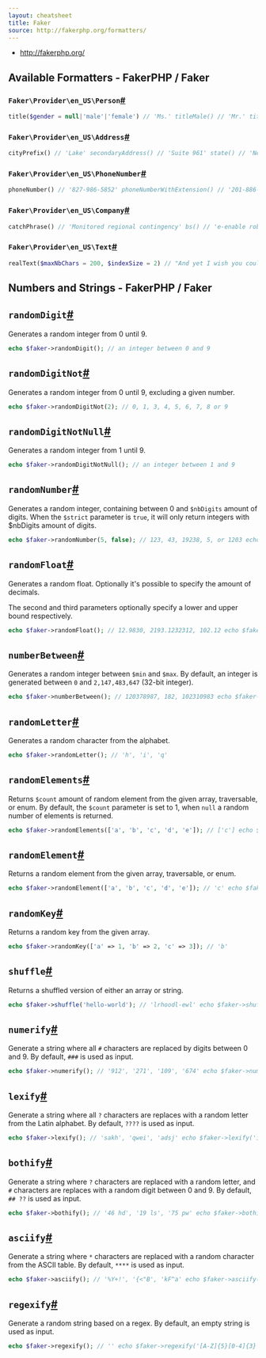 ```yaml
---
layout: cheatsheet
title: Faker
source: http://fakerphp.org/formatters/
---
```



- http://fakerphp.org/

## Available Formatters - FakerPHP / Faker

### `Faker\Provider\en_US\Person`[#](http://fakerphp.org/formatters/#fakerprovideren_usperson "Permanent link")

```php
title($gender = null|'male'|'female') // 'Ms.' titleMale() // 'Mr.' titleFemale() // 'Ms.' suffix() // 'Jr.' name($gender = null|'male'|'female') // 'Dr. Zane Stroman' firstName($gender = null|'male'|'female') // 'Maynard' firstNameMale() // 'Maynard' firstNameFemale() // 'Rachel' lastName() // 'Zulauf'
```

### `Faker\Provider\en_US\Address`[#](http://fakerphp.org/formatters/#fakerprovideren_usaddress "Permanent link")

```php
cityPrefix() // 'Lake' secondaryAddress() // 'Suite 961' state() // 'NewMexico' stateAbbr() // 'OH' citySuffix() // 'borough' streetSuffix() // 'Keys' buildingNumber() // '484' city() // 'West Judge' streetName() // 'Keegan Trail' streetAddress() // '439 Karley Loaf Suite 897' postcode() // '17916' address() // '8888 Cummings Vista Apt. 101, Susanbury, NY 95473' country() // 'Falkland Islands (Malvinas)' latitude($min = -90, $max = 90) // 77.147489 longitude($min = -180, $max = 180) // 86.211205
```

### `Faker\Provider\en_US\PhoneNumber`[#](http://fakerphp.org/formatters/#fakerprovideren_usphonenumber "Permanent link")

```php
phoneNumber() // '827-986-5852' phoneNumberWithExtension() // '201-886-0269 x3767' tollFreePhoneNumber() // '(888) 937-7238' e164PhoneNumber() // '+27113456789'
```

### `Faker\Provider\en_US\Company`[#](http://fakerphp.org/formatters/#fakerprovideren_uscompany "Permanent link")

```php
catchPhrase() // 'Monitored regional contingency' bs() // 'e-enable robust architectures' company() // 'Bogan-Treutel' companySuffix() // 'and Sons' jobTitle() // 'Cashier'
```

### `Faker\Provider\en_US\Text`[#](http://fakerphp.org/formatters/#fakerprovideren_ustext "Permanent link")

```php
realText($maxNbChars = 200, $indexSize = 2) // "And yet I wish you could manage it?) 'And what are they made of?' Alice asked in a shrill, passionate voice. 'Would YOU like cats if you were never even spoke to Time!' 'Perhaps not,' Alice replied." realTextBetween($minNbChars = 160, $maxNbChars = 200, $indexSize = 2) // "VERY short remarks, and she ran across the garden, and I had not long to doubt, for the end of the bottle was NOT marked 'poison,' it is right?' 'In my youth,' Father William replied to his ear."
```

## Numbers and Strings - FakerPHP / Faker

[](https://github.com/FakerPHP/fakerphp.github.io/edit/main/docs/formatters/numbers-and-strings.md "Edit this page")

## `randomDigit`[#](http://fakerphp.org/formatters/numbers-and-strings/#randomdigit "Permanent link")

Generates a random integer from 0 until 9.

```php
echo $faker->randomDigit(); // an integer between 0 and 9
```

## `randomDigitNot`[#](http://fakerphp.org/formatters/numbers-and-strings/#randomdigitnot "Permanent link")

Generates a random integer from 0 until 9, excluding a given number.

```php
echo $faker->randomDigitNot(2); // 0, 1, 3, 4, 5, 6, 7, 8 or 9
```

## `randomDigitNotNull`[#](http://fakerphp.org/formatters/numbers-and-strings/#randomdigitnotnull "Permanent link")

Generates a random integer from 1 until 9.

```php
echo $faker->randomDigitNotNull(); // an integer between 1 and 9
```

## `randomNumber`[#](http://fakerphp.org/formatters/numbers-and-strings/#randomnumber "Permanent link")

Generates a random integer, containing between 0 and `$nbDigits` amount of digits. When the `$strict` parameter is `true`, it will only return integers with $nbDigits amount of digits.

```php
echo $faker->randomNumber(5, false); // 123, 43, 19238, 5, or 1203 echo $faker->randomNumber(5, true); // 12643, 42931, or 32919
```

## `randomFloat`[#](http://fakerphp.org/formatters/numbers-and-strings/#randomfloat "Permanent link")

Generates a random float. Optionally it's possible to specify the amount of decimals.

The second and third parameters optionally specify a lower and upper bound respectively.

```php
echo $faker->randomFloat(); // 12.9830, 2193.1232312, 102.12 echo $faker->randomFloat(2); // 43.23, 1203.49, 3428.93 echo $faker->randomFloat(1, 20, 30); // 21.7, 27.2, 28.1
```

## `numberBetween`[#](http://fakerphp.org/formatters/numbers-and-strings/#numberbetween "Permanent link")

Generates a random integer between `$min` and `$max`. By default, an integer is generated between `0` and `2,147,483,647` (32-bit integer).

```php
echo $faker->numberBetween(); // 120378987, 182, 102310983 echo $faker->numberBetween(0, 100); // 32, 87, 91, 13, 75
```

## `randomLetter`[#](http://fakerphp.org/formatters/numbers-and-strings/#randomletter "Permanent link")

Generates a random character from the alphabet.

```php
echo $faker->randomLetter(); // 'h', 'i', 'q'
```

## `randomElements`[#](http://fakerphp.org/formatters/numbers-and-strings/#randomelements "Permanent link")

Returns `$count` amount of random element from the given array, traversable, or enum. By default, the `$count` parameter is set to 1, when `null` a random number of elements is returned.

```php
echo $faker->randomElements(['a', 'b', 'c', 'd', 'e']); // ['c'] echo $faker->randomElements(['a', 'b', 'c', 'd', 'e'], null); // ['c', 'a', 'e'] echo $faker->randomElements(new \ArrayIterator(['a', 'b', 'c', 'd', 'e'])); // ['c'] enum Bar { case A = 'a'; case B = 'b'; case C = 'c'; case D = 'd'; case E = 'e'; } echo $faker->randomElements(Bar::class); // ['c'] echo $faker->randomElements(['a', 'b', 'c', 'd', 'e'], 3); // ['a', 'd', 'e']
```

## `randomElement`[#](http://fakerphp.org/formatters/numbers-and-strings/#randomelement "Permanent link")

Returns a random element from the given array, traversable, or enum.

```php
echo $faker->randomElement(['a', 'b', 'c', 'd', 'e']); // 'c' echo $faker->randomElement(new \ArrayIterator(['a', 'b', 'c', 'd', 'e'])); // 'c' enum Bar { case A = 'a'; case B = 'b'; case C = 'c'; case D = 'd'; case E = 'e'; } echo $faker->randomElement(Bar::class); // 'c'
```

## `randomKey`[#](http://fakerphp.org/formatters/numbers-and-strings/#randomkey "Permanent link")

Returns a random key from the given array.

```php
echo $faker->randomKey(['a' => 1, 'b' => 2, 'c' => 3]); // 'b'
```

## `shuffle`[#](http://fakerphp.org/formatters/numbers-and-strings/#shuffle "Permanent link")

Returns a shuffled version of either an array or string.

```php
echo $faker->shuffle('hello-world'); // 'lrhoodl-ewl' echo $faker->shuffle([1, 2, 3]); // [3, 1, 2]
```

## `numerify`[#](http://fakerphp.org/formatters/numbers-and-strings/#numerify "Permanent link")

Generate a string where all `#` characters are replaced by digits between 0 and 9. By default, `###` is used as input.

```php
echo $faker->numerify(); // '912', '271', '109', '674' echo $faker->numerify('user-####'); // 'user-4928', 'user-3427', 'user-1280'
```

## `lexify`[#](http://fakerphp.org/formatters/numbers-and-strings/#lexify "Permanent link")

Generate a string where all `?` characters are replaces with a random letter from the Latin alphabet. By default, `????` is used as input.

```php
echo $faker->lexify(); // 'sakh', 'qwei', 'adsj' echo $faker->lexify('id-????'); // 'id-xoqe', 'id-pqpq', 'id-zpeu'
```

## `bothify`[#](http://fakerphp.org/formatters/numbers-and-strings/#bothify "Permanent link")

Generate a string where `?` characters are replaced with a random letter, and `#` characters are replaces with a random digit between 0 and 9. By default, `## ??` is used as input.

```php
echo $faker->bothify(); // '46 hd', '19 ls', '75 pw' echo $faker->bothify('?????-#####'); // 'lsadj-10298', 'poiem-98342', 'lcnsz-42938'
```

## `asciify`[#](http://fakerphp.org/formatters/numbers-and-strings/#asciify "Permanent link")

Generate a string where `*` characters are replaced with a random character from the ASCII table. By default, `****` is used as input.

```php
echo $faker->asciify(); // '%Y+!', '{<"B', 'kF^a' echo $faker->asciify('user-****'); // 'user-ntwx', 'user-PK`A', 'user-n`,X'
```

## `regexify`[#](http://fakerphp.org/formatters/numbers-and-strings/#regexify "Permanent link")

Generate a random string based on a regex. By default, an empty string is used as input.

```php
echo $faker->regexify(); // '' echo $faker->regexify('[A-Z]{5}[0-4]{3}'); // 'DRSQX201', 'FUDPA404', 'CQVIU411'
```
